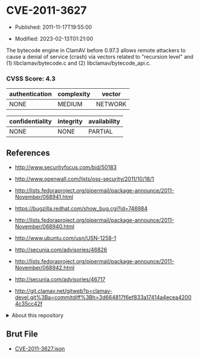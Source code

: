 # CVE-2011-3627

- Published: 2011-11-17T19:55:00

- Modified: 2023-02-13T01:21:00

The bytecode engine in ClamAV before 0.97.3 allows remote attackers to cause a denial of service (crash) via vectors related to "recursion level" and (1) libclamav/bytecode.c and (2) libclamav/bytecode_api.c.

### CVSS Score: **4.3**

| authentication | complexity | vector |
| --- | --- | --- |
| NONE | MEDIUM | NETWORK |

| confidentiality | integrity | availability |
| --- | --- | --- |
| NONE | NONE | PARTIAL |

## References

* http://www.securityfocus.com/bid/50183

* http://www.openwall.com/lists/oss-security/2011/10/18/1

* http://lists.fedoraproject.org/pipermail/package-announce/2011-November/068941.html

* https://bugzilla.redhat.com/show_bug.cgi?id=746984

* http://lists.fedoraproject.org/pipermail/package-announce/2011-November/068940.html

* http://www.ubuntu.com/usn/USN-1258-1

* http://secunia.com/advisories/46826

* http://lists.fedoraproject.org/pipermail/package-announce/2011-November/068942.html

* http://secunia.com/advisories/46717

* http://git.clamav.net/gitweb?p=clamav-devel.git%3Ba=commitdiff%3Bh=3d664817f6ef833a17414a4ecea42004c35cc42f

<details>
<summary>About this repository</summary> 

  This repository is part of the project [Live Hack CVE](https://github.com/Live-Hack-CVE). Main website can be found [www.live-hack.org](https://www.live-hack.org) 
  
  Made by [Sn0wAlice](https://github.com/Sn0wAlice) for the people that care about security and need to have a feed of the latest CVEs. Hope you enjoy it, don't forget to star the repo and follow me on [Twitter](https://twitter.com/Sn0wAlice) and [Github](https://github.com/Sn0wAlice). And that is my [personnal website](https://www.alice-snow.me/)

  - [Home Page](https://github.com/Live-Hack-CVE)
  - [Framework](https://github.com/Live-Hack-CVE/cve-framework)
  - [CVE database](https://github.com/Live-Hack-CVE/full_database)
  - [Changelog](https://github.com/Live-Hack-CVE/Changelog)
</details>

## Brut File

* [CVE-2011-3627.json](https://raw.githubusercontent.com/Live-Hack-CVE/full_database/main/cves/2011/CVE-2011-3627.json)

